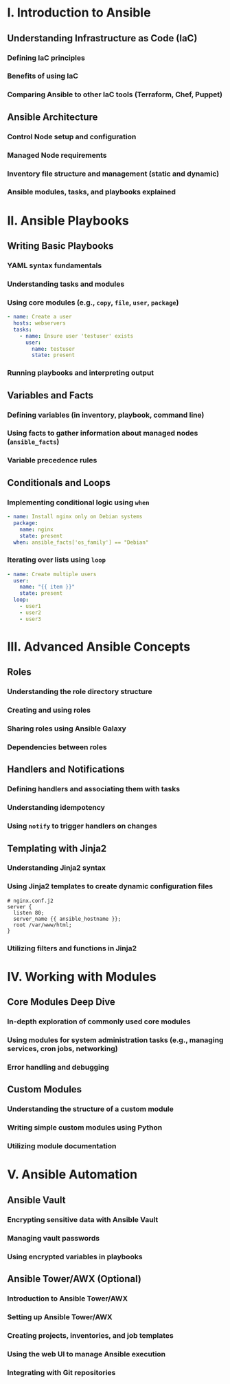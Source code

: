 # I. Introduction to Ansible

## Understanding Infrastructure as Code (IaC)

### Defining IaC principles
### Benefits of using IaC
### Comparing Ansible to other IaC tools (Terraform, Chef, Puppet)

## Ansible Architecture

### Control Node setup and configuration
### Managed Node requirements
### Inventory file structure and management (static and dynamic)
### Ansible modules, tasks, and playbooks explained

# II. Ansible Playbooks

## Writing Basic Playbooks

### YAML syntax fundamentals
### Understanding tasks and modules
### Using core modules (e.g., `copy`, `file`, `user`, `package`)
```yaml
- name: Create a user
  hosts: webservers
  tasks:
    - name: Ensure user 'testuser' exists
      user:
        name: testuser
        state: present
```
### Running playbooks and interpreting output

## Variables and Facts

### Defining variables (in inventory, playbook, command line)
### Using facts to gather information about managed nodes (`ansible_facts`)
### Variable precedence rules

## Conditionals and Loops

### Implementing conditional logic using `when`
```yaml
- name: Install nginx only on Debian systems
  package:
    name: nginx
    state: present
  when: ansible_facts['os_family'] == "Debian"
```
### Iterating over lists using `loop`
```yaml
- name: Create multiple users
  user:
    name: "{{ item }}"
    state: present
  loop:
    - user1
    - user2
    - user3
```

# III. Advanced Ansible Concepts

## Roles

### Understanding the role directory structure
### Creating and using roles
### Sharing roles using Ansible Galaxy
### Dependencies between roles

## Handlers and Notifications

### Defining handlers and associating them with tasks
### Understanding idempotency
### Using `notify` to trigger handlers on changes

## Templating with Jinja2

### Understanding Jinja2 syntax
### Using Jinja2 templates to create dynamic configuration files
```jinja2
# nginx.conf.j2
server {
  listen 80;
  server_name {{ ansible_hostname }};
  root /var/www/html;
}
```
### Utilizing filters and functions in Jinja2

# IV. Working with Modules

## Core Modules Deep Dive

### In-depth exploration of commonly used core modules
### Using modules for system administration tasks (e.g., managing services, cron jobs, networking)
### Error handling and debugging

## Custom Modules

### Understanding the structure of a custom module
### Writing simple custom modules using Python
### Utilizing module documentation

# V. Ansible Automation

## Ansible Vault

### Encrypting sensitive data with Ansible Vault
### Managing vault passwords
### Using encrypted variables in playbooks

## Ansible Tower/AWX (Optional)

### Introduction to Ansible Tower/AWX
### Setting up Ansible Tower/AWX
### Creating projects, inventories, and job templates
### Using the web UI to manage Ansible execution
### Integrating with Git repositories
